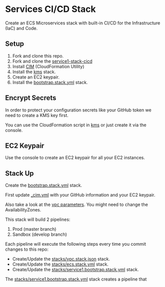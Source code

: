 # Services CI/CD Stack
Create an ECS Microservices stack with built-in CI/CD for the Infrastructure (IaC) and Code.

## Setup
1. Fork and clone this repo.
2. Fork and clone the [service1-stack-cicd](https://github.com/thestackshack/service1-stack-cicd)
3. Install [CIM](https://github.com/thestackshack/cim) (CloudFormation Utility)
4. Install the [kms](kms/README.md) stack.
5. Create an EC2 keypair.
6. Install the [bootstrap.stack.yml](bootstrap.stack.yml) stack.

## Encrypt Secrets
In order to protect your configuration secrets like your GitHub token we need to create a KMS key first.

You can use the CloudFormation script in [kms](kms/README.md) or just create it via the console.

## EC2 Keypair
Use the console to create an EC2 keypair for all your EC2 instances.

## Stack Up
Create the [bootstrap.stack.yml](bootstrap.stack.yml) stack.  

First update [_cim.yml](_cim.yml) with your GitHub information and your EC2 keypair.  

Also take a look at the [vpc parameters](stacks/vpc/_cim.yml).  You might need to change the AvailabilityZones. 

This stack will build 2 pipelines:

1. Prod (master branch)
2. Sandbox (develop branch)

Each pipeline will execute the following steps every time you commit changes to this repo:

- Create/Update the [stacks/vpc.stack.json](stacks/vpc/vpc.stack.json) stack.
- Create/Update the [stacks/ecs.stack.yml](stacks/ecs.stack.yml) stack.
- Create/Update the [stacks/service1.bootstrap.stack.yml](stacks/service1.stack.yml) stack.

The [stacks/service1.bootstrap.stack.yml](stacks/service1.stack.yml) stack creates a pipeline that 
